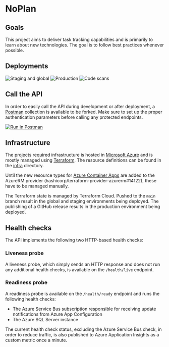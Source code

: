 # NoPlan

## Goals

This project aims to deliver task tracking capabilities and is primarily to learn about new technologies. The goal is to
follow best practices whenever possible.

## Deployments

![Staging and global](https://github.com/ThorstenSauter/NoPlan/actions/workflows/deploy-staging-and-global.yml/badge.svg) ![Production](https://github.com/ThorstenSauter/NoPlan/actions/workflows/deploy-production.yml/badge.svg) ![Code scans](https://github.com/ThorstenSauter/NoPlan/actions/workflows/codeql-analysis.yml/badge.svg)

## Call the API

In order to easily call the API during development or after deployment, a [Postman](https://www.postman.com/) collection
is available to be forked. Make sure to set up the proper authentication parameters before calling any protected
endpoints.

[![Run in Postman](https://run.pstmn.io/button.svg)](https://app.getpostman.com/run-collection/11545383-44b0d3ed-b834-48df-a31a-bac27c54e41d?action=collection%2Ffork&collection-url=entityId%3D11545383-44b0d3ed-b834-48df-a31a-bac27c54e41d%26entityType%3Dcollection%26workspaceId%3Dcb449a10-b5f3-439f-812b-e1ac13437c9b)

## Infrastructure

The projects required infrastructure is hosted in [Microsoft Azure](https://azure.microsoft.com) and is mostly managed
using [Terraform](https://terraform.io). The resource definitions can be found in the [infra](infra/) directory.

Until the new resource types for [Azure Container Apps](https://github.com/microsoft/azure-container-apps) are added to
the AzureRM provider (hashicorp/terraform-provider-azurerm#14122), these have to be managed manually.

The Terraform state is managed by Terraform Cloud. Pushed to the `main` branch result in the global and staging
environments being deployed. The publishing of a GitHub release results in the production environment being deployed.

## Health checks

The API implements the following two HTTP-based health checks:

### Liveness probe

A liveness probe, which simply sends an HTTP response and does not run any additional health checks, is available on
the `/health/live` endpoint.

### Readiness probe

A readiness probe is available on the `/health/ready` endpoint and runs the following health checks:

- The Azure Service Bus subscription responsible for receiving update notifications from Azure App Configuration
- The Azure SQL Server instance

The current health check status, excluding the Azure Service Bus check, in order to reduce traffic, is also published to
Azure Application Insights as a custom metric once a minute.
